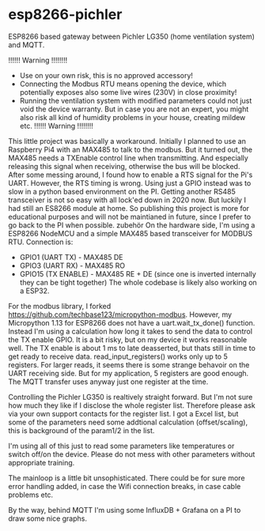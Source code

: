 # esp8266-pichler
ESP8266 based gateway between Pichler LG350 (home ventilation system) and MQTT.

!!!!!! Warning !!!!!!!! 
* Use on your own risk, this is no approved accessory!
* Connecting the Modbus RTU means opening the device, which potentially exposes also some live wires (230V) in close proximity!
* Running the ventilation system with modified parameters could not just void the device warranty. But in case you are not an expert, you might also risk all kind of humidity problems in your house, creating mildew etc.
!!!!!! Warning !!!!!!!! 

This little project was basically a workaround. Initially I planned to use an Raspberry Pi4 with an MAX485 to talk to the modbus. But it turned out, the MAX485 needs a TXEnable control line when transmitting. And especially releasing this signal when receiving, otherwise the bus will be blocked. After some messing around, I found how to enable a RTS signal for the Pi's UART. However, the RTS timing is wrong. Using just a GPIO instead was to slow in a python based environment on the PI. Getting another RS485 transceiver is not so easy with all lock'ed down in 2020 now. But luckily I had still an ES8266 module at home. So publishing this project is more for educational purposes and will not be maintianed in future, since I prefer to go back to the PI when possible. 
zubehör
On the hardware side, I'm using a ESP8266 NodeMCU and a simple MAX485 based transceiver for MODBUS RTU. Connection is:
* GPIO1 (UART TX) - MAX485 DE
* GPIO3 (UART RX) - MAX485 RO
* GPIO15 (TX ENABLE) - MAX485 RE + DE (since one is inverted internally they can be tight together)
The whole codebase is likely also working on a ESP32. 

For the modbus library, I forked https://github.com/techbase123/micropython-modbus. However, my Micropython 1.13 for ESP8266 does not have a uart.wait_tx_done() function. Instead I'm using a calculation how long it takes to send the data to control the TX enable GPIO. It is a bit risky, but on my device it works reasonable well. The TX enable is about 1 ms to late deasserted, but thats still in time to get ready to receive data. 
read_input_registers() works only up to 5 registers. For larger reads, it seems there is some strange behavoir on the UART receiving side. But for my application, 5 registers are good enough. The MQTT transfer uses anyway just one register at the time. 

Controlling the Pichler LG350 is realtively straight forward. But I'm not sure how much they like if I disclose the whole register list. Therefore please ask via your own support contacts for the register list. I got a Excel list, but some of the parameters need some addtional calculation (offset/scaling), this is background of the param1/2 in the list. 

I'm using all of this just to read some parameters like temperatures or switch off/on the device. Please do not mess with other parameters without appropriate training. 

The mainloop is a little bit unsophisticated. There could be for sure more error handling added, in case the Wifi connection breaks, in case cable problems etc. 

By the way, behind MQTT I'm using some InfluxDB + Grafana on a PI to draw some nice graphs.
